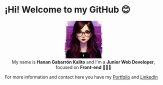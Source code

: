 <h1>¡Hi! Welcome to my GitHub 😊</h1>
<p align="center">
  <img src="avatar_readme_github.jpeg" alt="Hanan Gabarron Avatar" style="height:120px;" />
  <br/>
  My name is <strong text="red">Hanan Gabarrón Kalito</strong> and I'm a <strong>Junior Web Developer</strong>, focused on <strong>Front-end</strong> 👩🏻‍💻
</p>

<p>For more information and contact here you have my <a href="https://portfolio-hanangk.vercel.app">Portfolio</a> and <a href="https://linkedin.com/in/hanangabarron">LinkedIn</a></p>
